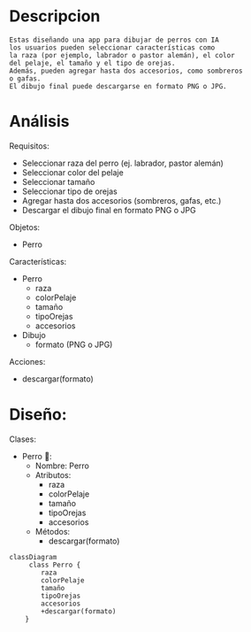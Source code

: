 # Descripcion
    Estas diseñando una app para dibujar de perros con IA 
    los usuarios pueden seleccionar características como 
    la raza (por ejemplo, labrador o pastor alemán), el color 
    del pelaje, el tamaño y el tipo de orejas.
    Además, pueden agregar hasta dos accesorios, como sombreros 
    o gafas.
    El dibujo final puede descargarse en formato PNG o JPG. 

# Análisis

Requisitos:
- Seleccionar raza del perro (ej. labrador, pastor alemán)
- Seleccionar color del pelaje
- Seleccionar tamaño
- Seleccionar tipo de orejas
- Agregar hasta dos accesorios (sombreros, gafas, etc.)
- Descargar el dibujo final en formato PNG o JPG

Objetos:
- Perro

Características:
- Perro
    - raza
    - colorPelaje
    - tamaño
    - tipoOrejas
    - accesorios
- Dibujo
    - formato (PNG o JPG)

Acciones:
- descargar(formato)

# Diseño:

Clases:
- Perro 🐶:
    - Nombre: Perro
    - Atributos:
        - raza
        - colorPelaje
        - tamaño
        - tipoOrejas
        - accesorios
    - Métodos:
        - descargar(formato)

```mermaid
classDiagram
     class Perro {
        raza
        colorPelaje
        tamaño
        tipoOrejas
        accesorios
        +descargar(formato)
    }
```